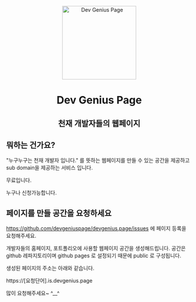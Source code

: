 <p align="center">
  <a href="https://chatbus.github.io">
    <img alt="Dev Genius Page" src="https://avatars.githubusercontent.com/u/139518566?s=200&v=4" width="200" />
  </a>
</p>

<h1 align="center">
  Dev Genius Page
</h1>
<h2 align="center">
  천재 개발자들의 웹페이지
</h2>


## 뭐하는 건가요?

"누구누구는 천재 개발자 입니다." 를 뜻하는 웹페이지를 만들 수 있는 공간을 제공하고 sub domain을 제공하는 서비스 입니다.

무료입니다.

누구나 신청가능합니다. 



## 페이지를 만들 공간을 요청하세요

https://github.com/devgeniuspage/devgenius.page/issues 에 페이지 등록을 요청해주세요.

개발자들의 홈페이지, 포트폴리오에 사용할 웹페이지 공간을 생성해드립니다.
공간은 github 레파지토리이며 github pages 로 설정되기 때문에 public 로 구성됩니다.

생성된 페이지의 주소는 아래와 같습니다. 

https://[요청단어].is.devgenius.page 

많이 요청해주세요~ ^__^
